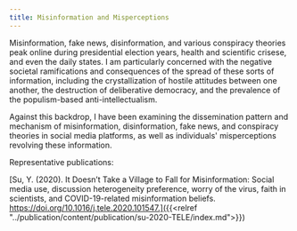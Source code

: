 ```yaml
---
title: Misinformation and Misperceptions
---
```

Misinformation, fake news, disinformation, and various conspiracy theories peak online during presidential election years, health and scientific crisese, and even the daily states. I am particularly concerned with the negative societal ramifications and consequences of the spread of these sorts of information, including the crystallization of hostile attitudes between one another, the destruction of deliberative democracy, and the prevalence of the populism-based anti-intellectualism.


Against this backdrop, I have been examining the dissemination pattern and mechanism of misinformation, disinformation, fake news, and conspiracy theories in social media platforms, as well as individuals' misperceptions revolving these information.


Representative publications:

[Su, Y. (2020). It Doesn’t Take a Village to Fall for Misinformation: Social media use, discussion heterogeneity preference, worry of the virus, faith in scientists, and COVID-19-related misinformation beliefs. https://doi.org/10.1016/j.tele.2020.101547.]({{<relref "../publication/content/publication/su-2020-TELE/index.md">}})
